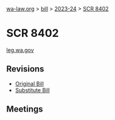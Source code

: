 [wa-law.org](/) > [bill](/bill/) > [2023-24](/bill/2023-24/) > [SCR 8402](/bill/2023-24/scr/8402/)

# SCR 8402
[leg.wa.gov](https://app.leg.wa.gov/billsummary?BillNumber=8402&Year=2023&Initiative=false)

## Revisions
* [Original Bill](1/)
* [Substitute Bill](S/)

## Meetings